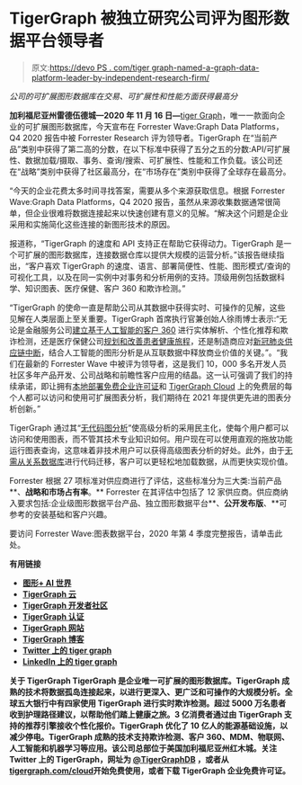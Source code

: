 # TigerGraph 被独立研究公司评为图形数据平台领导者

> 原文:[https://devo PS . com/tiger graph-named-a-graph-data-platform-leader-by-independent-research-firm/](https://devops.com/tigergraph-named-a-graph-data-platform-leader-by-independent-research-firm/)

*公司的可扩展图形数据库在交易、可扩展性和性能方面获得最高分*

**加利福尼亚州雷德伍德城—****2020 年 11 月 16 日****—**[tiger Graph](https://www.tigergraph.com/)，唯一一款面向企业的可扩展图形数据库，今天宣布在 Forrester Wave:Graph Data Platforms，Q4 2020 报告中被 Forrester Research 评为领导者。TigerGraph 在“当前产品”类别中获得了第二高的分数，在以下标准中获得了五分之五的分数:API/可扩展性、数据加载/摄取、事务、查询/搜索、可扩展性、性能和工作负载。该公司还在“战略”类别中获得了社区最高分，在“市场存在”类别中获得了全球存在最高分。

“今天的企业花费太多时间寻找答案，需要从多个来源获取信息。根据 Forrester Wave:Graph Data Platforms，Q4 2020 报告，虽然从来源收集数据通常很简单，但企业很难将数据连接起来以快速创建有意义的见解。“解决这个问题是企业采用和实施简化这些连接的新图形技术的原因。

报道称，“TigerGraph 的速度和 API 支持正在帮助它获得动力。TigerGraph 是一个可扩展的图形数据库，连接数据仓库以提供大规模的运营分析。”该报告继续指出，“客户喜欢 TigerGraph 的速度、语言、部署简便性、性能、图形模式/查询的可视化工具，以及在同一实例中对事务和分析用例的支持。顶级用例包括数据科学、知识图表、医疗保健、客户 360 和欺诈检测。”

“TigerGraph 的使命一直是帮助公司从其数据中获得实时、可操作的见解，这些见解在人类层面上至关重要。TigerGraph 首席执行官兼创始人徐雨博士表示:“无论是金融服务公司[建立基于人工智能的客户 360](https://info.tigergraph.com/graph-ai-world-intuit) 进行实体解析、个性化推荐和欺诈检测，还是医疗保健公司[规划和改善患者健康旅程](https://info.tigergraph.com/keynote-edward-sverdlin)，还是制造商应对[新冠肺炎供应链中断](https://info.tigergraph.com/keynote-harry-powell)，结合人工智能的图形分析是从互联数据中释放商业价值的关键。”。“我们在最新的 Forrester Wave 中被评为领导者，这是我们 10，000 多名开发人员社区多年产品开发、公司战略和前瞻性客户应用的结晶。这一认可强调了我们的持续承诺，即让拥有[本地部署免费企业许可证](https://info.tigergraph.com/enterprise-free)和 [TigerGraph Cloud](https://www.tigergraph.com/cloud/) 上的免费层的每个人都可以访问和使用可扩展图表分析，我们期待在 2021 年提供更先进的图表分析创新。”

TigerGraph 通过其“[无代码图分析](https://www.tigergraph.com/nocode/)”使高级分析的采用民主化，使每个用户都可以访问和使用图表，而不管其技术专业知识如何。用户现在可以使用直观的拖放功能运行图表查询，这意味着非技术用户可以获得高级图表分析的好处。此外，由于[无需从关系数据库](https://www.youtube.com/watch?v=m7wMqFz6vqU)进行代码迁移，客户可以更轻松地加载数据，从而更快实现价值。

Forrester 根据 27 项标准对供应商进行了评估，这些标准分为三大类:当前产品**、**战略和市场占有率**。** Forrester 在其评估中包括了 12 家供应商。供应商纳入要求包括:企业级图形数据平台产品、独立图形数据平台**、**公开发布版**、**可参考的安装基础和客户兴趣。

要访问 Forrester Wave:图表数据平台，2020 年第 4 季度完整报告，请单击此处。

**有用链接**

*   **[图形+ AI 世界](https://www.tigergraph.com/graphaiworld/)**
*   **[TigerGraph 云](https://www.tigergraph.com/cloud/)**
*   **[TigerGraph 开发者社区](https://community.tigergraph.com/)**
*   **[TigerGraph 认证](https://www.tigergraph.com/certification/)**
*   **[TigerGraph 网站](https://www.tigergraph.com/)**
*   **[TigerGraph 博客](https://www.tigergraph.com/blog/)**
*   **[Twitter 上的 tiger graph](https://twitter.com/tigergraphdb)**
*   **[LinkedIn 上的 tiger graph](https://www.linkedin.com/company/3693966/)**

****关于 TigerGraph** TigerGraph 是企业唯一可扩展的图形数据库。TigerGraph 成熟的技术将数据孤岛连接起来，以进行更深入、更广泛和可操作的大规模分析。全球五大银行中有四家使用 TigerGraph 进行实时欺诈检测。超过 5000 万名患者收到护理路径建议，以帮助他们踏上健康之旅。3 亿消费者通过由 TigerGraph 支持的推荐引擎接收个性化报价。TigerGraph 优化了 10 亿人的能源基础设施，以减少停电。TigerGraph 成熟的技术支持欺诈检测、客户 360、MDM、物联网、人工智能和机器学习等应用。该公司总部位于美国加利福尼亚州红木城。关注 Twitter 上的 TigerGraph，网址为 [@TigerGraphDB](https://twitter.com/tigergraphdb) ，或者从[tigergraph.com/cloud](https://www.tigergraph.com/cloud/)开始免费使用，或者下载 TigerGraph 企业免费许可证。**